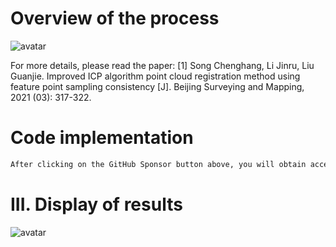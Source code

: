 #  Overview of the process 

 ![avatar]( 20210419175117501.png) 

 For more details, please read the paper: [1] Song Chenghang, Li Jinru, Liu Guanjie. Improved ICP algorithm point cloud registration method using feature point sampling consistency [J]. Beijing Surveying and Mapping, 2021 (03): 317-322. 

#  Code implementation 

  ```python  
After clicking on the GitHub Sponsor button above, you will obtain access permissions to my private code repository ( https://github.com/slowlon/my_code_bar ) to view this blog code. By searching the code number of this blog, you can find the code you need, code number is: 2024020309574234828
  ```  
#  III. Display of results 

 ![avatar]( 20210419175237958.png) 

